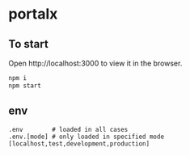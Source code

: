 # portalx

## To start

Open http://localhost:3000 to view it in the browser.

```bash
npm i
npm start
```

## env
```.env
.env        # loaded in all cases
.env.[mode] # only loaded in specified mode [localhost,test,development,production]
```
